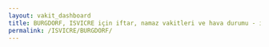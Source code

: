 ```yaml
---
layout: vakit_dashboard
title: BURGDORF, ISVICRE için iftar, namaz vakitleri ve hava durumu - ilçe/eyalet seç
permalink: /ISVICRE/BURGDORF/
---
```


<script type="text/javascript">
  var GLOBAL_COUNTRY = 'ISVICRE';
  var GLOBAL_CITY = 'BURGDORF';
  var GLOBAL_STATE = '';
  var lat = 72;
  var lon = 21;
</script>
